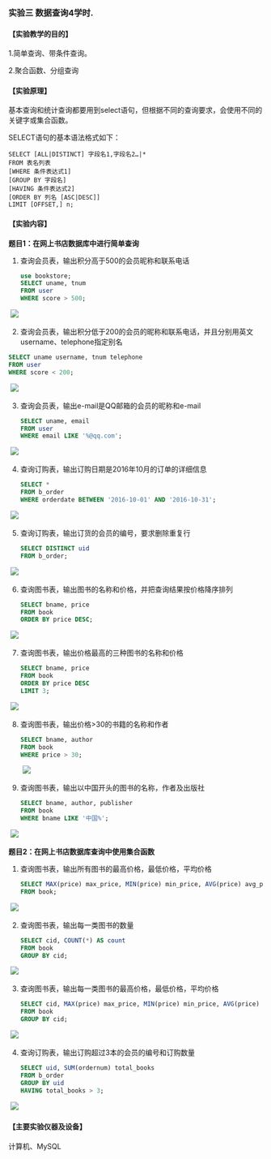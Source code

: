 ### 实验三 数据查询4学时.

#### 【实验教学的目的】

1.简单查询、带条件查询。

2.聚合函数、分组查询

#### 【实验原理】

基本查询和统计查询都要用到select语句，但根据不同的查询要求，会使用不同的关键字或集合函数。

SELECT语句的基本语法格式如下：

```
SELECT [ALL|DISTINCT] 字段名1,字段名2…|*
FROM 表名列表  
[WHERE 条件表达式1]  
[GROUP BY 字段名]
[HAVING 条件表达式2]
[ORDER BY 列名 [ASC|DESC]]
LIMIT [OFFSET,] n;
```

#### 【实验内容】

**题目1：在网上书店数据库中进行简单查询**

1. 查询会员表，输出积分高于500的会员昵称和联系电话

   ```sql
   use bookstore;
   SELECT uname, tnum
   FROM user
   WHERE score > 500;
   ```

​	![](./imgs/1.png)

2.  查询会员表，输出积分低于200的会员的昵称和联系电话，并且分别用英文username、telephone指定别名

   ```sql
   SELECT uname username, tnum telephone
   FROM user
   WHERE score < 200;
   ```

​	![](./imgs/2.png)

3. 查询会员表，输出e-mail是QQ邮箱的会员的昵称和e-mail

   ```sql
   SELECT uname, email
   FROM user
   WHERE email LIKE '%@qq.com';
   ```

   

​	![](./imgs/3.png)

4. 查询订购表，输出订购日期是2016年10月的订单的详细信息

   ```sql
   SELECT *
   FROM b_order
   WHERE orderdate BETWEEN '2016-10-01' AND '2016-10-31';
   ```

​	![](./imgs/4.png)

5. 查询订购表，输出订货的会员的编号，要求删除重复行

   ```sql
   SELECT DISTINCT uid
   FROM b_order;
   ```

​	![](./imgs/5.png)

6. 查询图书表，输出图书的名称和价格，并把查询结果按价格降序排列

   ```sql
   SELECT bname, price
   FROM book
   ORDER BY price DESC;
   ```

​	![](./imgs/6.png)

7. 查询图书表，输出价格最高的三种图书的名称和价格

   ```sql
   SELECT bname, price
   FROM book
   ORDER BY price DESC
   LIMIT 3;
   ```

​	![](./imgs/7.png)

8. 查询图书表，输出价格\>30的书籍的名称和作者

   ```sql
   SELECT bname, author
   FROM book
   WHERE price > 30;
   ```

   ​	![](./imgs/8.png)

9. 查询图书表，输出以中国开头的图书的名称，作者及出版社

   ```sql
   SELECT bname, author, publisher
   FROM book
   WHERE bname LIKE '中国%';
   ```

​	![](./imgs/9.png)

**题目2：在网上书店数据库查询中使用集合函数**

1. 查询图书表，输出所有图书的最高价格，最低价格，平均价格

   ```sql
   SELECT MAX(price) max_price, MIN(price) min_price, AVG(price) avg_price
   FROM book;
   ```

​	![](./imgs/10.png)

2. 查询图书表，输出每一类图书的数量

   ```sql
   SELECT cid, COUNT(*) AS count
   FROM book
   GROUP BY cid;
   ```

​	![](./imgs/11.png)

3. 查询图书表，输出每一类图书的最高价格，最低价格，平均价格

   ```sql
   SELECT cid, MAX(price) max_price, MIN(price) min_price, AVG(price) avg_price
   FROM book
   GROUP BY cid;
   ```

​	![](./imgs/12.png)

4. 查询订购表，输出订购超过3本的会员的编号和订购数量

   ```sql
   SELECT uid, SUM(ordernum) total_books
   FROM b_order
   GROUP BY uid
   HAVING total_books > 3;
   ```

​	![](./imgs/13.png)

#### 【主要实验仪器及设备】

计算机、MySQL
